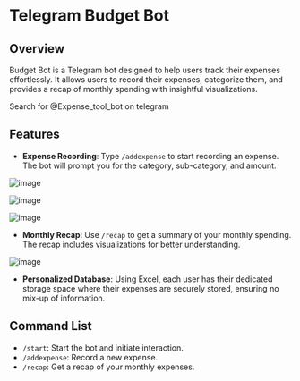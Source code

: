 # Telegram Budget Bot

## Overview

Budget Bot is a Telegram bot designed to help users track their expenses effortlessly. It allows users to record their expenses, categorize them, and provides a recap of monthly spending with insightful visualizations.

Search for @Expense_tool_bot on telegram

## Features

- **Expense Recording**: Type `/addexpense` to start recording an expense. The bot will prompt you for the category, sub-category, and amount.

 ![image](https://github.com/OfekCoh/telgeram-budget-bot/assets/119164632/70b60d7f-734b-4d52-8112-951f9d336242)

 ![image](https://github.com/OfekCoh/telgeram-budget-bot/assets/119164632/b6c2c95d-593b-4603-9180-224df123716d)

 ![image](https://github.com/OfekCoh/telgeram-budget-bot/assets/119164632/d9915176-f4a9-495d-87fb-e950c978bee4)


- **Monthly Recap**: Use `/recap` to get a summary of your monthly spending. The recap includes visualizations for better understanding.

![image](https://github.com/OfekCoh/telgeram-budget-bot/assets/119164632/c0675a48-a861-432f-99b6-583229c2ca71)



- **Personalized Database**: Using Excel, each user has their dedicated storage space where their expenses are securely stored, ensuring no mix-up of information.


## Command List

- `/start`: Start the bot and initiate interaction.
- `/addexpense`: Record a new expense.
- `/recap`: Get a recap of your monthly expenses.



